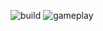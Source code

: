 
![build](https://github.com/AlannBerg/TAU/assets/76206945/0b236af1-f3f3-4b50-ab1a-6cf1e55b7337)
![gameplay](https://github.com/AlannBerg/TAU/assets/76206945/daa997c1-ae0f-4daf-8c0b-5a3b25d1d669)
